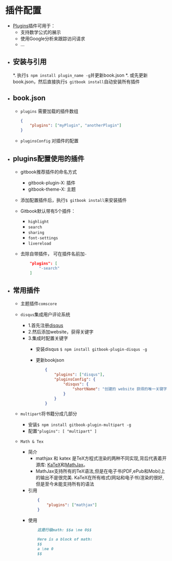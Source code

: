 # 插件配置


* [Plugins](Plugins)插件可用于：
	* 支持数学公式的展示
	* 使用Google分析来跟踪访问请求
	* ...

+ ## 安装与引用
	*. 执行`$ npm install plugin_name -g`并更新book.json
	*. 或先更新book.json，然后直接执行`$ gitbook install`自动安装所有插件

+ ## book.json
	* `plugins` 需要加载的插件数组
		```json
		{
			"plugins": ["myPlugin", "anotherPlugin"]
		}
		```
	* `pluginsConfig` 对插件的配置

+ ## plugins配置使用的插件

	* gitbook推荐插件的命名方式
		* gitbook-plugin-X: 插件
	    * gitbook-theme-X: 主题
	* 添加配置插件后，执行`$ gitbook install`来安装插件
	* Gitbook默认带有5个插件：
		*	`highlight`
		*	`search`
		*	`sharing`
		*	`font-settings`
		*	`livereload`
	* 去除自带插件， 可在插件名前加`-`

		```json
			"plugins": [
				"-search"
			]
		```

+ ## 常用插件
	* 主题插件`comscore`
	* `disqus`集成用户评论系统
		* 1.首先注册[disqus](https://disqus.com)
		* 2.然后添加website，获得关键字
		* 3.集成时配置关键字
			* 安装disqus `$ npm install gitbook-plugin-disqus -g`
			* 更新bookjson

				```json
					{
					    "plugins": ["disqus"],
					    "pluginsConfig": {
					        "disqus": {
					            "shortName": "创建的 website 获得的唯一关键字"
					        }
					    }
					}
				```

	* `multipart`将书籍分成几部分
		* 安装`$ npm install gitbook-plugin-multipart -g`
		* 配置`"plugins": [ "multipart" ]`
	* `Math & Tex`
		* 简介
			* mathjax 和 katex 是TeX方程式渲染的两种不同实现,背后代表着开源库: [KaTeX](https://github.com/Khan/KaTeX)和[MathJax](https://www.mathjax.org)。
			* MathJax支持所有的TeX语法,但是在电子书(PDF,ePub和Mobi)上的输出不是很完美. KaTeX在所有格式(网站和电子书)渲染的很好,但是至今未能支持所有的语法
		* 引用
			```json
				{
					"plugins": ["mathjax"]
				}
			```
		* 使用
			```md
				这是行级math: $$a \ne 0$$
			```
			```md
				Here is a block of math:
				$$
				a \ne 0
				$$
			```


[Plugins]: https://plugins.gitbook.com/
